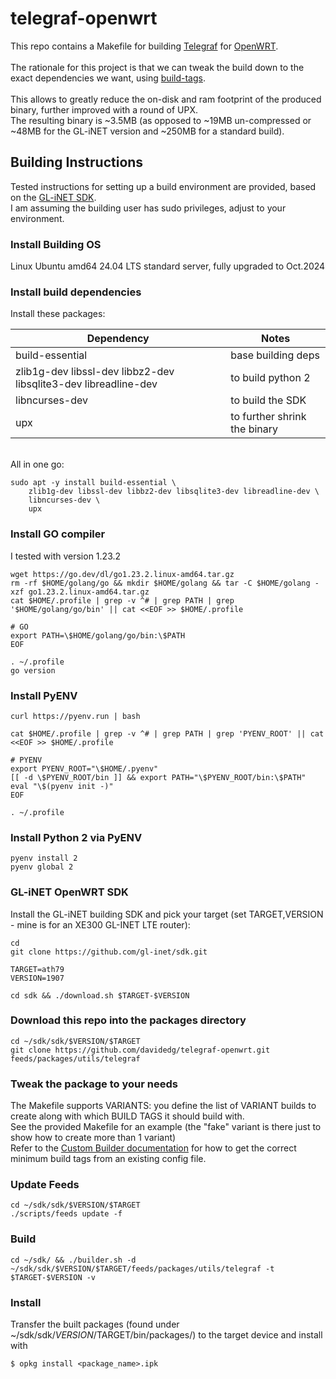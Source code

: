 # telegraf-openwrt
This repo contains a Makefile for building [Telegraf](https://github.com/influxdata/telegraf
) for [OpenWRT](https://openwrt.org/).
\
\
The rationale for this project is that we can tweak the build down to the exact dependencies we want, using [build-tags](https://github.com/influxdata/telegraf/blob/master/docs/CUSTOMIZATION.md#via-go-build).
\
\
This allows to greatly reduce the on-disk and ram footprint of the produced binary, further improved with a round of UPX.
\
The resulting binary is ~3.5MB (as opposed to ~19MB un-compressed or ~48MB for the GL-iNET version and ~250MB for a standard build).

## Building Instructions
Tested instructions for setting up a build environment are provided, based on the [GL-iNET SDK](https://github.com/gl-inet/sdk).
\
I am assuming the building user has sudo privileges, adjust to your environment.

### Install Building OS
Linux Ubuntu amd64 24.04 LTS standard server, fully upgraded to Oct.2024

### Install build dependencies
Install these packages:

| Dependency | Notes |
| ---------- | ----- |
| build-essential | base building deps |
| zlib1g-dev libssl-dev libbz2-dev libsqlite3-dev libreadline-dev | to build python 2 |
| libncurses-dev | to build the SDK |
| upx | to further shrink the binary |

\
All in one go:

	sudo apt -y install build-essential \
		zlib1g-dev libssl-dev libbz2-dev libsqlite3-dev libreadline-dev \
		libncurses-dev \
		upx

### Install GO compiler

I tested with version 1.23.2

	wget https://go.dev/dl/go1.23.2.linux-amd64.tar.gz
	rm -rf $HOME/golang/go && mkdir $HOME/golang && tar -C $HOME/golang -xzf go1.23.2.linux-amd64.tar.gz
	cat $HOME/.profile | grep -v ^# | grep PATH | grep '$HOME/golang/go/bin' || cat <<EOF >> $HOME/.profile

	# GO
	export PATH=\$HOME/golang/go/bin:\$PATH
	EOF

	. ~/.profile
	go version


### Install PyENV
	curl https://pyenv.run | bash

	cat $HOME/.profile | grep -v ^# | grep PATH | grep 'PYENV_ROOT' || cat <<EOF >> $HOME/.profile

	# PYENV
	export PYENV_ROOT="\$HOME/.pyenv"
	[[ -d \$PYENV_ROOT/bin ]] && export PATH="\$PYENV_ROOT/bin:\$PATH"
	eval "\$(pyenv init -)"
	EOF

	. ~/.profile

### Install Python 2 via PyENV

	pyenv install 2
	pyenv global 2


### GL-iNET OpenWRT SDK

Install the GL-iNET building SDK and pick your target (set TARGET,VERSION - mine is for an XE300 GL-INET LTE router):
  
    cd
    git clone https://github.com/gl-inet/sdk.git
        
    TARGET=ath79
    VERSION=1907
    
    cd sdk && ./download.sh $TARGET-$VERSION

### Download this repo into the packages directory

    cd ~/sdk/sdk/$VERSION/$TARGET
    git clone https://github.com/davidedg/telegraf-openwrt.git feeds/packages/utils/telegraf

### Tweak the package to your needs

The Makefile supports VARIANTS: you define the list of VARIANT builds to create along with which BUILD TAGS it should build with.
\
See the provided Makefile for an example (the "fake" variant is there just to show how to create more than 1 variant)
\
Refer to the [Custom Builder documentation](https://github.com/influxdata/telegraf/blob/master/docs/CUSTOMIZATION.md#via-go-build) for how to get the correct minimum build tags from an existing config file.

### Update Feeds

    cd ~/sdk/sdk/$VERSION/$TARGET
    ./scripts/feeds update -f

### Build

    cd ~/sdk/ && ./builder.sh -d ~/sdk/sdk/$VERSION/$TARGET/feeds/packages/utils/telegraf -t $TARGET-$VERSION -v

### Install

Transfer the built packages (found under ~/sdk/sdk/$VERSION/$TARGET/bin/packages/) to the target device and install with

    $ opkg install <package_name>.ipk
